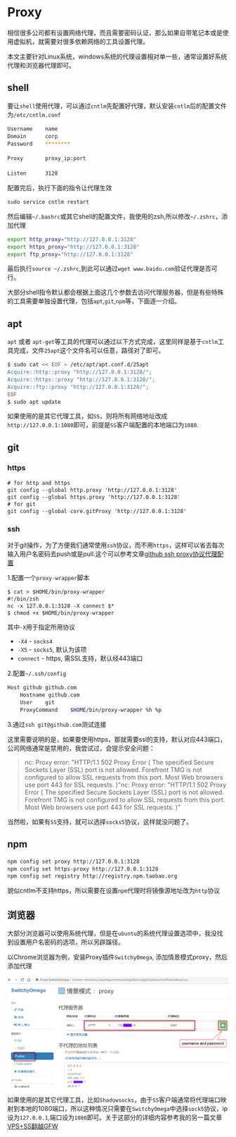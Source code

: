 # Proxy

相信很多公司都有设置网络代理，而且需要密码认证，那么如果自带笔记本或是使用虚拟机，就需要对很多依赖网络的工具设置代理。

本文主要针对Linux系统，windows系统的代理设置相对单一些，通常设置好系统代理和浏览器代理即可。

## shell

要让`shell`使用代理，可以通过`cntlm`先配置好代理，默认安装`cntlm`后的配置文件为`/etc/cntlm.conf`

``` sh
Username    name
Domain      corp
Password    ********

Proxy       proxy_ip:port

Listen      3128
```

配置完后，执行下面的指令让代理生效

``` sh
sudo service cntlm restart
```

然后编辑`~/.bashrc`或其它shell的配置文件，我使用的zsh,所以修改`~/.zshrc`，添加代理

``` sh
export http_proxy="http://127.0.0.1:3128"
export https_proxy="http://127.0.0.1:3128"
export ftp_proxy="http://127.0.0.1:3128"
```

最后执行`source ~/.zshrc`,到此可以通过`wget www.baidu.com`验证代理是否可行。

大部分shell指令默认都会根据上面这几个参数去访问代理服务器，但是有些特殊的工具需要单独设置代理，包括`apt`,`git`,`npm`等，下面逐一介绍。

## apt

`apt` 或者 `apt-get`等工具的代理可以通过以下方式完成，这里同样是基于`cntlm`工具完成，文件`25apt`这个文件名可以任意，路径对了即可。

``` sh
$ sudo cat << EOF > /etc/apt/apt.conf.d/25apt
Acquire::http::proxy "http://127.0.0.1:3128/";
Acquire::https::proxy "http://127.0.0.1:3128/";
Acquire::ftp::proxy "http://127.0.0.1:3128/";
EOF
$ sudo apt update
```

如果使用的是其它代理工具，如`SS`，则将所有网络地址改成`http://127.0.0.1:1080`即可，前提是`SS`客户端配置的本地端口为`1080`.

## git

### https

```
# for http and https
git config --global http.proxy 'http://127.0.0.1:3128'
git config --global https.proxy 'http://127.0.0.1:3128'
# for git
git config --global core.gitProxy 'http://127.0.0.1:3128' 
```

### ssh

对于git操作，为了方便我们通常使用`ssh`协议，而不用`https`，这样可以省去每次输入用户名密码去push或是pull.这个可以参考文章[github ssh proxy协议代理配置](https://www.cnblogs.com/meshinestar/p/3994822.html)

1.配置一个`proxy-wrapper`脚本

```
$ cat > $HOME/bin/proxy-wrapper
#!/bin/zsh
nc -x 127.0.0.1:3128 -X connect $*
$ chmod +x $HOME/bin/proxy-wrapper
```

其中`-X`用于指定所用协议

- `-X4` - `socks4`
- `-X5` - `socks5`, 默认为该项
- `connect` - https, 需SSL支持，默认经443端口

2.配置`~/.ssh/config`

``` sh
Host github github.com
    Hostname github.com
    User    git
    ProxyCommand    $HOME/bin/proxy-wrapper %h %p
```

3.通过`ssh git@github.com`测试连接

这里需要说明的是，如果要使用https，那就需要ssl的支持，默认对应443端口，公司网络通常是禁用的，我尝试过，会提示安全问题：

> nc: Proxy error: "HTTP/1.1 502 Proxy Error ( The specified Secure Sockets Layer (SSL) port is not allowed. Forefront TMG is not configured to allow SSL requests from this port. Most Web browsers use port 443 for SSL requests.   )"nc: Proxy error: "HTTP/1.1 502 Proxy Error ( The specified Secure Sockets Layer (SSL) port is not allowed. Forefront TMG is not configured to allow SSL requests from this port. Most Web browsers use port 443 for SSL requests.   )"

当然啦，如果有`SS`支持，就可以选择`socks5`协议，这样就没问题了。

## npm

``` sh
npm config set proxy http://127.0.0.1:3128
npm config set https-proxy http://127.0.0.1:3128
npm config set registry http://registry.npm.taobao.org
```

貌似cntlm不支持https，所以需要在设置`npm`代理时将镜像源地址改为`http`协议

## 浏览器

大部分浏览器可以使用系统代理，但是在`ubuntu`的系统代理设置选项中，我没找到设置用户名密码的选项，所以另辟蹊径。

以Chrome浏览器为例，安装Proxy插件`SwitchyOmega`, 添加情景模式proxy，然后添加代理

![Chrome proxy](/assets/proxys/chrome-proxy.png)

如果使用的是其它代理工具，比如`Shadowsocks`，由于`SS`客户端通常将代理端口映射到本地的1080端口，所以这种情况只需要在`SwitchyOmega`中选择`sock5`协议，ip设为`127.0.0.1`,端口设为`1080`即可。关于这部分的详细内容参考我的另一篇文章[VPS+SS翻越GFW](https://www.litreily.top/2017/09/07/ss-config/)
